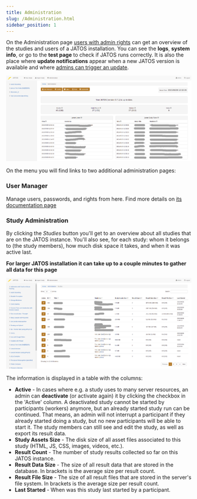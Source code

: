 ```yaml
---
title: Administration
slug: /Administration.html
sidebar_position: 1
---
```


On the Administration page [users with admin rights](/User-Manager.html) can get an overview of the studies and users of a JATOS installation. You can see the **logs**, **system info**, or go to the **test page** to check if JATOS runs correctly. It is also the place where **update notifications** appear when a new JATOS version is available and where [admins can trigger an update](/Update-JATOS.html#automatic-updates).

![Administration screenshot](/img/Screenshot_Administration_371.png)

On the menu you will find links to two additional administration pages: 

### User Manager

Manage users, passwords, and rights from here. Find more details on [its documentation page](/User-Manager.html)


### Study Administration

By clicking the _Studies_ button you'll get to an overview about all studies that are on the JATOS instance. You'll also see, for each study: whom it belongs to (the study members), how much disk space it takes, and when it was active last.

**For larger JATOS installation it can take up to a couple minutes to gather all data for this page**

![Studies Administration](/img/Screenshot_Study_Admin_371.png)

The information is displayed in a table with the columns:

* **Active** - In cases where e.g. a study uses to many server resources, an admin can **deactivate** (or activate again) it by clicking the checkbox in the 'Active' column. A deactivated study cannot be started by participants (workers) anymore, but an already started study run can be continued. That means, an admin will not interrupt a participant if they already started doing a study, but no new participants will be able to start it. The study members can still see and edit the study, as well as export its result data. 
* **Study Assets Size** - The disk size of all asset files associated to this study (HTML, JS, CSS, images, videos, etc.).
* **Result Count** - The number of study results collected so far on this JATOS instance.
* **Result Data Size** - The size of all result data that are stored in the database. In brackets is the average size per result count.
* **Result File Size** - The size of all result files that are stored in the server's file system. In brackets is the average size per result count.
* **Last Started** - When was this study last started by a participant.
